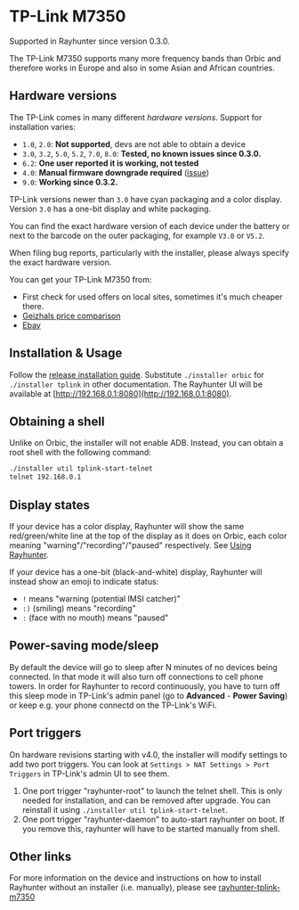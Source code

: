# TP-Link M7350

Supported in Rayhunter since version 0.3.0.

The TP-Link M7350 supports many more frequency bands than Orbic and therefore works in Europe and also in some Asian and African countries.

## Hardware versions

The TP-Link comes in many different *hardware versions*. Support for installation varies:

* `1.0`, `2.0`: **Not supported**, devs are not able to obtain a device
* `3.0`, `3.2`, `5.0`, `5.2`, `7.0`, `8.0`: **Tested, no known issues since 0.3.0.**
* `6.2`: **One user reported it is working, not tested**
* `4.0`: **Manual firmware downgrade required** ([issue](https://github.com/EFForg/rayhunter/issues/332))
* `9.0`: **Working since 0.3.2.**

TP-Link versions newer than `3.0` have cyan packaging and a color display. Version `3.0` has a one-bit display and white packaging.

You can find the exact hardware version of each device under the battery or next to the barcode on the outer packaging, for example `V3.0` or `V5.2`. 

When filing bug reports, particularly with the installer, please always specify the exact hardware version.

You can get your TP-Link M7350 from:

* First check for used offers on local sites, sometimes it's much cheaper there.
* [Geizhals price comparison](https://geizhals.eu/?fs=tp-link+m7350)
* [Ebay](https://www.ebay.com/sch/i.html?_nkw=tp-link+m7350&_sacat=0&_from=R40&_trksid=p4432023.m570.l1313)

## Installation & Usage

Follow the [release installation guide](./installing-from-release.md). Substitute `./installer orbic` for `./installer tplink` in other documentation. The Rayhunter UI will be available at [http://192.168.0.1:8080](http://192.168.0.1:8080).

## Obtaining a shell

Unlike on Orbic, the installer will not enable ADB. Instead, you can obtain a root shell with the following command:

```sh
./installer util tplink-start-telnet
telnet 192.168.0.1
```

## Display states

If your device has a color display, Rayhunter will show the same red/green/white line at the top of the display as it does on Orbic, each color meaning "warning"/"recording"/"paused" respectively. See [Using Rayhunter](./using-rayhunter.md).

If your device has a one-bit (black-and-white) display, Rayhunter will instead show an emoji to indicate status:

* `!` means "warning (potential IMSI catcher)"
* `:)` (smiling) means "recording"
* `:` (face with no mouth) means "paused"

## Power-saving mode/sleep

By default the device will go to sleep after N minutes of no devices being connected. In that mode it will also turn off connections to cell phone towers.
In order for Rayhunter to record continuously, you have to turn off this sleep mode in TP-Link's admin panel (go to **Advanced** - **Power Saving**) or keep e.g. your phone connectd on the TP-Link's WiFi.

## Port triggers

On hardware revisions starting with v4.0, the installer will modify settings to
add two port triggers. You can look at `Settings > NAT Settings > Port
Triggers` in TP-Link's admin UI to see them.

1. One port trigger "rayhunter-root" to launch the telnet shell. This is only needed for installation, and can be removed after upgrade. You can reinstall it using `./installer util tplink-start-telnet`.
2. One port trigger "rayhunter-daemon" to auto-start rayhunter on boot. If you remove this, rayhunter will have to be started manually from shell.

## Other links

For more information on the device and instructions on how to install Rayhunter without an installer (i.e. manually), please see [rayhunter-tplink-m7350](https://github.com/m0veax/rayhunter-tplink-m7350/)
